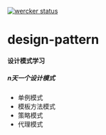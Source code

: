 [![wercker status](https://app.wercker.com/status/774e53e066d9d450b8d8e8bed4fdeb20/s/master "wercker status")](https://app.wercker.com/project/byKey/774e53e066d9d450b8d8e8bed4fdeb20)
# design-pattern
#### 设计模式学习
##### n天一个设计模式
* 单例模式
* 模板方法模式
* 策略模式
* 代理模式
